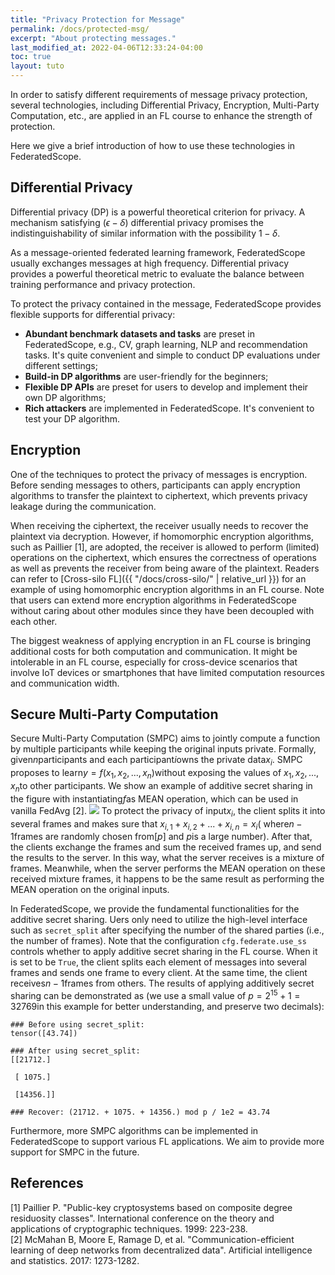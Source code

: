 ```yaml
---
title: "Privacy Protection for Message"
permalink: /docs/protected-msg/
excerpt: "About protecting messages."
last_modified_at: 2022-04-06T12:33:24-04:00
toc: true
layout: tuto
---
```


In order to satisfy different requirements of message privacy protection,  several technologies, including Differential Privacy, Encryption, Multi-Party Computation, etc., are applied in an FL course to enhance the strength of protection.

Here we give a brief introduction of how to use these technologies in FederatedScope.

## Differential Privacy

Differential privacy (DP) is a powerful theoretical criterion for privacy. A mechanism satisfying $(\epsilon-\delta)$ differential privacy promises the indistinguishability of similar information with the possibility $1-\delta$. 

As a message-oriented federated learning framework, FederatedScope usually exchanges messages at high frequency. Differential privacy provides a powerful theoretical metric to evaluate the balance between training performance and privacy protection. 

To protect the privacy contained in the message, FederatedScope provides flexible supports for differential privacy:

- **Abundant benchmark datasets and tasks** are preset in FederatedScope, e.g., CV, graph learning, NLP and recommendation tasks. It's quite convenient and simple to conduct DP evaluations under different settings;
- **Build-in DP algorithms** are user-friendly for the beginners; 
- **Flexible DP APIs** are preset for users to develop and implement their own DP algorithms; 
- **Rich attackers** are implemented in FederatedScope. It's convenient to test your DP algorithm.

## Encryption

One of the techniques to protect the privacy of messages is encryption. Before sending messages to others, participants can apply encryption algorithms to transfer the plaintext to ciphertext, which prevents privacy leakage during the communication. 

When receiving the ciphertext, the receiver usually needs to recover the plaintext via decryption. However, if homomorphic encryption algorithms, such as Paillier [1], are adopted, the receiver is allowed to perform (limited) operations on the ciphertext, which ensures the correctness of operations as well as prevents the receiver from being aware of the plaintext. 
Readers can refer to [Cross-silo FL]({{ "/docs/cross-silo/" | relative_url }}) for an example of using homomorphic encryption algorithms in an FL course. Note that users can extend more encryption algorithms in FederatedScope without caring about other modules since they have been decoupled with each other.

The biggest weakness of applying encryption in an FL course is bringing additional costs for both computation and communication. It might be intolerable in an FL course, especially for cross-device scenarios that involve IoT devices or smartphones that have limited computation resources and communication width.

## Secure Multi-Party Computation

Secure Multi-Party Computation (SMPC) aims to jointly compute a function by multiple participants while keeping the original inputs private. Formally, given$n$participants and each participant$i$owns the private data$x_i$. SMPC proposes to learn$y=f(x_1, x_2, ..., x_n)$without exposing the values of $x_1, x_2, ..., x_n$to other participants.
We show an example of additive secret sharing in the figure with instantiating$f$as MEAN operation, which can be used in vanilla FedAvg [2]. 
![](https://img.alicdn.com/imgextra/i4/O1CN01H7022d1UAVnc1wCt3_!!6000000002477-0-tps-2009-659.jpg)
To protect the privacy of input$x_i$, the client splits it into several frames and makes sure that $x_{i,1} + x_{i,2}+ ... + x_{i,n}=x_i$( where$n-1$frames are randomly chosen from$[p]$ and $p$is a large number). After that, the clients exchange the frames and sum the received frames up, and send the results to the server. In this way, what the server receives is a mixture of frames. Meanwhile, when the server performs the MEAN operation on these received mixture frames, it happens to be the same result as performing the MEAN operation on the original inputs. 

In FederatedScope, we provide the fundamental functionalities for the additive secret sharing.  Uers only need to utilize the high-level interface such as `secret_split` after specifying the number of the shared parties (i.e., the number of frames). 
Note that the configuration `cfg.federate.use_ss` controls whether to apply additive secret sharing in the FL course. When it is set to be `True`, the client splits each element of messages into several frames and sends one frame to every client. At the same time, the client receives$n-1$frames from others. The results of applying additively secret sharing can be demonstrated as (we use a small value of $p=2^{15}+1=32769$in this example for better understanding, and preserve two decimals):

```
### Before using secret_split:
tensor([43.74])

### After using secret_split:
[[21712.]

 [ 1075.]

 [14356.]]
 
### Recover: (21712. + 1075. + 14356.) mod p / 1e2 = 43.74
```

Furthermore, more SMPC algorithms can be implemented in FederatedScope to support various FL applications. We aim to provide more support for SMPC in the future.

## References

[1] Paillier P. "Public-key cryptosystems based on composite degree residuosity classes". International conference on the theory and applications of cryptographic techniques. 1999: 223-238.  
[2] McMahan B, Moore E, Ramage D, et al. "Communication-efficient learning of deep networks from decentralized data". Artificial intelligence and statistics. 2017: 1273-1282.
